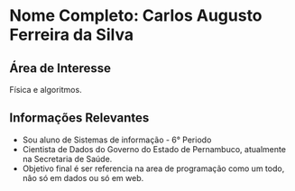 # Nome Completo: Carlos Augusto Ferreira da Silva

## Área de Interesse
Física e algoritmos.

## Informações Relevantes
  - Sou aluno de Sistemas de informação - 6° Periodo
  - Cientista de Dados do Governo do Estado de Pernambuco, atualmente na Secretaria de Saúde.
  - Objetivo final é ser referencia na area de programação como um todo, não só em dados ou só em web.

